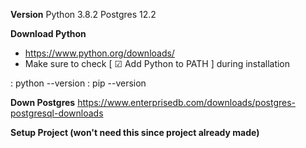 **Version**
Python 3.8.2
Postgres 12.2

**Download Python**
- https://www.python.org/downloads/
- Make sure to check [ ☑ Add Python to <version> PATH ] during installation

: python --version 
: pip --version 

**Down Postgres**
https://www.enterprisedb.com/downloads/postgres-postgresql-downloads

**Setup Project (won't need this since project already made)**
<!--
- https://www.youtube.com/watch?v=e1IyzVyrLSU&t=2018s 
- @3:43 to follow along with video

: pip install pipenv 
: pipenv shell
: pipenv install django
: pip install psycopg2
: django-admin startproject <project name>
: python manage.py startapp <app name> 
-->